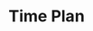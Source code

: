 # Time Plan
<TimePlan
	:startDate='new Date(2019, 9, 21)'
	:columns='[
		{key: "t", name: "Lecture", color: "orange"},
		{key: "e", name: "Exercise", color: "aqua"},
		{key: "l", name: "Lab", color: "yellow"},
		{key: "g", name: "Lab session", color: "pink"},
		{key: "i", name: "Important", color: "red"},
	]'
	:rows='[
		// 43
		{e: "Exercise 0"},
		{e: "Exercise 0"},
		{e: "Exercise 0"},
		{e: "Exercise 1", t: "Introduction"},
		{e: "Exercise 1", t: "Tutorial 1"},
		{},
		{},
		// 44
		{l: "Lab 1", g: "G2"},
		{l: "Lab 1", g: "G3"},
		{l: "Lab 1", g: "G1"},
		{e: "Exercise 2", t: "Repetition"},
		{e: "Exercise 2", t: "Tutorial 2", g: "G4"},
		{},
		{},
		// 45
		{l: "Lab 2", g: "G2"},
		{l: "Lab 2", g: "G3"},
		{l: "Lab 2", g: "G1"},
		{e: "Exercise 3", t: "Repetition"},
		{e: "Exercise 3", t: "Tutorial 3", g: "G4"},
		{i: "Inspera exam registration opens"},
		{},
		// 46
		{l: "Lab 3", g: "G2"},
		{l: "Lab 3", g: "G3"},
		{l: "Lab 3", g: "G1"},
		{e: "Exercise 4", t: "Repetition"},
		{e: "Exercise 4", t: "Tutorial 4", g: "G4"},
		{},
		{},
		// 47
		{l: "Lab 4", g: "G2"},
		{l: "Lab 4", g: "G3"},
		{l: "Lab 4", g: "G1"},
		{e: "Exercise 5", t: "Repetition"},
		{e: "Exercise 5", t: "Tutorial 5", g: "G4"},
		{},
		{},
		// 48
		{l: "Lab 5", g: "G2"},
		{l: "Lab 5", g: "G3"},
		{l: "Lab 5", g: "G1"},
		{e: "Exercise 6", t: "Repetition"},
		{e: "Exercise 6", t: "Tutorial 6", g: "G4"},
		{},
		{i: "Inspera exam registration closes"},
		// 49
		{l: "Lab 6", g: "G2"},
		{l: "Lab 6", g: "G3"},
		{l: "Lab 6", g: "G1"},
		{l: "Lab 6"},
		{l: "Lab 6", t: "Sample exam", g: "G4"},
		{},
		{},
		// 50
		{},
		{},
		{i: "Inspera exam"},
		{},
		{},
		{},
		{},
	]'
/>
